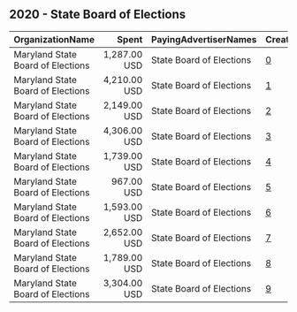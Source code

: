## 2020 - State Board of Elections 
|OrganizationName|Spent|PayingAdvertiserNames|CreativeUrls|Impressions|Genders|AgeBrackets|CountryCodes|BillingAddresses|CandidateBallotInformation|
|:---|---:|:---|:---|---:|:---|:---|:---|:---|:---|
|Maryland State Board of Elections|1,287.00 USD|State Board of Elections|[0](https://www.snap.com/political-ads/asset/fd1a27ffe085ea0fe3a891a2adcbbec67be64075178a04f06e93026b4de776c8?mediaType=jpg)|262,579||18+|united states|US||
|Maryland State Board of Elections|4,210.00 USD|State Board of Elections|[1](https://www.snap.com/political-ads/asset/ae31fb82689e334ad63a168b66c25826a6f4ac35fcc313f8ac3ba460b89967b0?mediaType=jpg)|916,435||18+|united states|US||
|Maryland State Board of Elections|2,149.00 USD|State Board of Elections|[2](https://www.snap.com/political-ads/asset/c723e7a340272b31097868471c9ec85c319fbe54e1278a95c79f719b68ac47a2?mediaType=jpg)|1,029,214||18+|united states|US||
|Maryland State Board of Elections|4,306.00 USD|State Board of Elections|[3](https://www.snap.com/political-ads/asset/b15c3ecadc9273a72f81cdbc8c454a87194cd59636003f6006c94b25e6181700?mediaType=jpg)|1,999,920||18+|united states|US||
|Maryland State Board of Elections|1,739.00 USD|State Board of Elections|[4](https://www.snap.com/political-ads/asset/ba1105af32030864fa35e39c40265ad7cdde54d4813140d6c3ca4e71faf99e87?mediaType=jpg)|417,008||18+|united states|US||
|Maryland State Board of Elections|967.00 USD|State Board of Elections|[5](https://www.snap.com/political-ads/asset/f78defc6cf0255926a8286f2cb7c070c4778a7eb7a16683239312e18c7d8b2d9?mediaType=mp4)|432,365||18+|united states|US||
|Maryland State Board of Elections|1,593.00 USD|State Board of Elections|[6](https://www.snap.com/political-ads/asset/4d30a7542e0417b3ecb80e840c228b4933e01b06890d69d24ff2417a6c43c657?mediaType=mp4)|634,458||18+|united states|US||
|Maryland State Board of Elections|2,652.00 USD|State Board of Elections|[7](https://www.snap.com/political-ads/asset/0de4f31e829975884bb3920574eea91349524334c7d5942a1e8c5abbafd4d342?mediaType=mp4)|788,146||18+|united states|US||
|Maryland State Board of Elections|1,789.00 USD|State Board of Elections|[8](https://www.snap.com/political-ads/asset/67f17e3912f038c5a4ff2c9e8f08205ce9c5d9460537d8c2c42a46d0de7f8c27?mediaType=mp4)|381,763||18+|united states|US||
|Maryland State Board of Elections|3,304.00 USD|State Board of Elections|[9](https://www.snap.com/political-ads/asset/a998a11528c90b4155a738baba67fbcb41148aa8cf5ed21bc39599207361600e?mediaType=mp4)|727,700||18+|united states|US||

